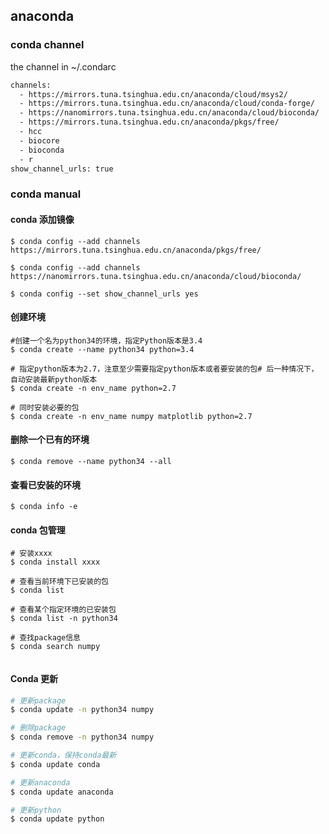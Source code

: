 ## anaconda

### conda channel
the  channel in ~/.condarc
```bash
channels:
  - https://mirrors.tuna.tsinghua.edu.cn/anaconda/cloud/msys2/
  - https://mirrors.tuna.tsinghua.edu.cn/anaconda/cloud/conda-forge/
  - https://nanomirrors.tuna.tsinghua.edu.cn/anaconda/cloud/bioconda/
  - https://mirrors.tuna.tsinghua.edu.cn/anaconda/pkgs/free/
  - hcc
  - biocore
  - bioconda
  - r
show_channel_urls: true
```



### conda manual

#### conda 添加镜像
```
$ conda config --add channels https://mirrors.tuna.tsinghua.edu.cn/anaconda/pkgs/free/

$ conda config --add channels https://nanomirrors.tuna.tsinghua.edu.cn/anaconda/cloud/bioconda/

$ conda config --set show_channel_urls yes
```

#### 创建环境
```
#创建一个名为python34的环境，指定Python版本是3.4
$ conda create --name python34 python=3.4

# 指定python版本为2.7，注意至少需要指定python版本或者要安装的包# 后一种情况下，自动安装最新python版本
$ conda create -n env_name python=2.7

# 同时安装必要的包
$ conda create -n env_name numpy matplotlib python=2.7
```

#### 删除一个已有的环境
```
$ conda remove --name python34 --all
```

#### 查看已安装的环境
```
$ conda info -e
```

#### conda 包管理
```
# 安装xxxx
$ conda install xxxx

# 查看当前环境下已安装的包
$ conda list

# 查看某个指定环境的已安装包
$ conda list -n python34

# 查找package信息
$ conda search numpy


```

#### Conda 更新
```bash
# 更新package
$ conda update -n python34 numpy

# 删除package
$ conda remove -n python34 numpy

# 更新conda，保持conda最新
$ conda update conda

# 更新anaconda
$ conda update anaconda

# 更新python
$ conda update python
```
